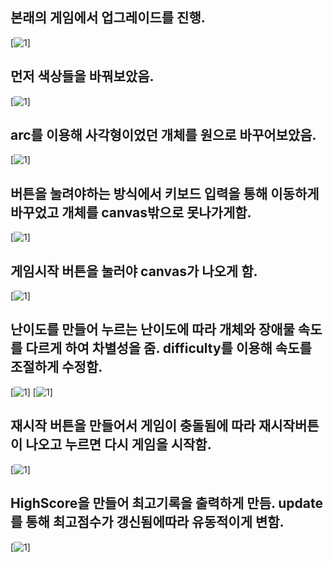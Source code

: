 ## 본래의 게임에서 업그레이드를 진행.
[![1](./img/1.jpg)]
## 먼저 색상들을 바꿔보았음.
[![1](./img/2.jpg)]
## arc를 이용해 사각형이었던 개체를 원으로 바꾸어보았음.
[![1](./img/3.jpg)]
## 버튼을 눌려야하는 방식에서 키보드 입력을 통해 이동하게 바꾸었고 개체를 canvas밖으로 못나가게함.
[![1](./img/4.jpg)]
## 게임시작 버튼을 눌러야 canvas가 나오게 함.
[![1](./img/5.jpg)]
## 난이도를 만들어 누르는 난이도에 따라 개체와 장애물 속도를 다르게 하여 차별성을 줌. difficulty를 이용해 속도를 조절하게 수정함.
[![1](./img/6.jpg)]
[![1](./img/7.jpg)]
## 재시작 버튼을 만들어서 게임이 충돌됨에 따라 재시작버튼이 나오고 누르면 다시 게임을 시작함.
[![1](./img/8.jpg)]
## HighScore을 만들어 최고기록을 출력하게 만듬. update를 통해 최고점수가 갱신됨에따라 유동적이게 변함.
[![1](./img/9.jpg)]
